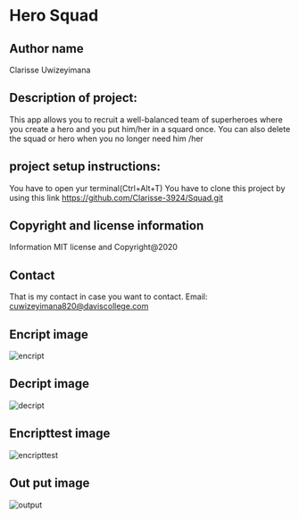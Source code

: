 # Hero Squad

## Author name 

Clarisse Uwizeyimana

## Description of project:

This app allows you to recruit a well-balanced team of superheroes where you create a hero and you put him/her in a squard once. You can also delete the squad or hero when you no longer need him /her
## project setup instructions:

You have to open yur terminal(Ctrl+Alt+T) You have to clone this project by using this link 
https://github.com/Clarisse-3924/Squad.git


## Copyright and license information
Information MIT license and Copyright@2020

## Contact

That is my contact in case you want to contact. Email: cuwizeyimana820@daviscollege.com

## Encript image
![encript](image/encript.png)
## Decript image
![decript](image/decript.png)
## Encripttest image
![encripttest](image/encripttest.png)
## Out put image
![output](image/output.png)